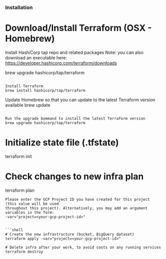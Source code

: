 ### Installation 
# Download/Install Terraform (OSX - Homebrew)
Install HashiCorp tap repo and related packages
Note: you can also download an executable here: https://developer.hashicorp.com/terraform/downloads

brew upgrade hashicorp/tap/terraform
```

Install Terraform
brew install hashicorp/tap/terraform
```

Update Homebrew so that you can update to the latest Terraform version available
brew update
```

Run the upgrade bommand to install the latest Terraform version
brew upgrade hashicorp/tap/terraform
```

# Initialize state file (.tfstate)
terraform init

# Check changes to new infra plan
terraform plan
```
Please enter the GCP Project ID you have created for this project (this value will be used
throughout this project). Alternatively, you may add an argument variables in the form:
-var="project=<your-gcp-project-id>"


```shell
# Create the new infrastructure (bucket, BigQuery dataset)
terraform apply -var="project=<your-gcp-project-id>"
```

```shell
# Delete infra after your work, to avoid costs on any running services
terraform destroy
```